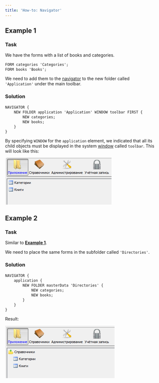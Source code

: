 ```yaml
---
title: 'How-to: Navigator'
---
```


## Example 1

### Task

We have the forms with a list of books and categories.

```lsf
FORM categories 'Categories';
FORM books 'Books';
```

We need to add them to the [navigator](Navigator.md) to the new folder called `'Application'` under the main toolbar.

### Solution

```lsf
NAVIGATOR {
    NEW FOLDER application 'Application' WINDOW toolbar FIRST {
        NEW categories;
        NEW books;
    }
}
```

By specifying `WINDOW` for the `application` element, we indicated that all its child objects must be displayed in the system [window](Navigator_design.md) called `toolbar`. This will look like this:

![](images/How-to_Navigator_ex1.png)

## Example 2

### Task

Similar to [**Example 1**](#example-1).

We need to place the same forms in the subfolder called `'Directories'`.

### Solution

```lsf
NAVIGATOR {
    application {
        NEW FOLDER masterData 'Directories' {
            NEW categories;
            NEW books;
        }
    }
}
```

Result:

![](images/How-to_Navigator_ex2.png)
